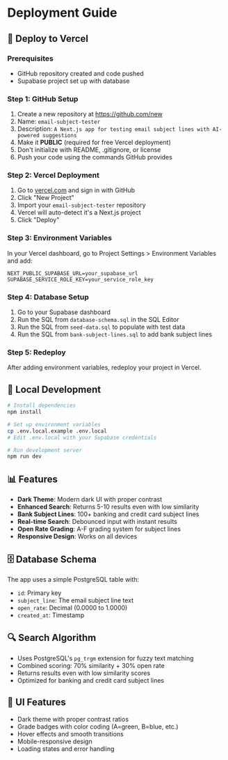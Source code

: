 # Deployment Guide

## 🚀 Deploy to Vercel

### Prerequisites
- GitHub repository created and code pushed
- Supabase project set up with database

### Step 1: GitHub Setup
1. Create a new repository at https://github.com/new
2. Name: `email-subject-tester`
3. Description: `A Next.js app for testing email subject lines with AI-powered suggestions`
4. Make it **PUBLIC** (required for free Vercel deployment)
5. Don't initialize with README, .gitignore, or license
6. Push your code using the commands GitHub provides

### Step 2: Vercel Deployment
1. Go to [vercel.com](https://vercel.com) and sign in with GitHub
2. Click "New Project"
3. Import your `email-subject-tester` repository
4. Vercel will auto-detect it's a Next.js project
5. Click "Deploy"

### Step 3: Environment Variables
In your Vercel dashboard, go to Project Settings > Environment Variables and add:

```
NEXT_PUBLIC_SUPABASE_URL=your_supabase_url
SUPABASE_SERVICE_ROLE_KEY=your_service_role_key
```

### Step 4: Database Setup
1. Go to your Supabase dashboard
2. Run the SQL from `database-schema.sql` in the SQL Editor
3. Run the SQL from `seed-data.sql` to populate with test data
4. Run the SQL from `bank-subject-lines.sql` to add bank subject lines

### Step 5: Redeploy
After adding environment variables, redeploy your project in Vercel.

## 🔧 Local Development

```bash
# Install dependencies
npm install

# Set up environment variables
cp .env.local.example .env.local
# Edit .env.local with your Supabase credentials

# Run development server
npm run dev
```

## 📊 Features

- **Dark Theme**: Modern dark UI with proper contrast
- **Enhanced Search**: Returns 5-10 results even with low similarity
- **Bank Subject Lines**: 100+ banking and credit card subject lines
- **Real-time Search**: Debounced input with instant results
- **Open Rate Grading**: A-F grading system for subject lines
- **Responsive Design**: Works on all devices

## 🗄️ Database Schema

The app uses a simple PostgreSQL table with:
- `id`: Primary key
- `subject_line`: The email subject line text
- `open_rate`: Decimal (0.0000 to 1.0000)
- `created_at`: Timestamp

## 🔍 Search Algorithm

- Uses PostgreSQL's `pg_trgm` extension for fuzzy text matching
- Combined scoring: 70% similarity + 30% open rate
- Returns results even with low similarity scores
- Optimized for banking and credit card subject lines

## 🎨 UI Features

- Dark theme with proper contrast ratios
- Grade badges with color coding (A=green, B=blue, etc.)
- Hover effects and smooth transitions
- Mobile-responsive design
- Loading states and error handling

